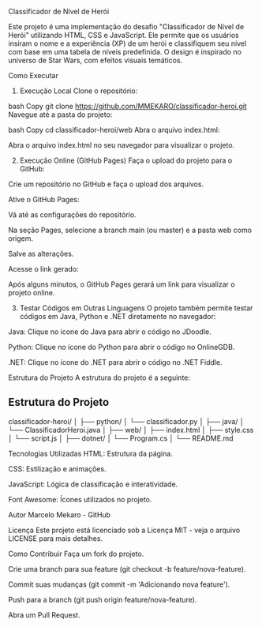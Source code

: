 Classificador de Nível de Herói

Este projeto é uma implementação do desafio "Classificador de Nível de Herói" utilizando HTML, CSS e JavaScript. Ele permite que os usuários insiram o nome e a experiência (XP) de um herói e classifiquem seu nível com base em uma tabela de níveis predefinida. O design é inspirado no universo de Star Wars, com efeitos visuais temáticos.

Como Executar
1. Execução Local
Clone o repositório:

bash
Copy
git clone https://github.com/MMEKARO/classificador-heroi.git
Navegue até a pasta do projeto:

bash
Copy
cd classificador-heroi/web
Abra o arquivo index.html:

Abra o arquivo index.html no seu navegador para visualizar o projeto.

2. Execução Online (GitHub Pages)
Faça o upload do projeto para o GitHub:

Crie um repositório no GitHub e faça o upload dos arquivos.

Ative o GitHub Pages:

Vá até as configurações do repositório.

Na seção Pages, selecione a branch main (ou master) e a pasta web como origem.

Salve as alterações.

Acesse o link gerado:

Após alguns minutos, o GitHub Pages gerará um link para visualizar o projeto online.

3. Testar Códigos em Outras Linguagens
O projeto também permite testar códigos em Java, Python e .NET diretamente no navegador:

Java: Clique no ícone do Java para abrir o código no JDoodle.

Python: Clique no ícone do Python para abrir o código no OnlineGDB.

.NET: Clique no ícone do .NET para abrir o código no .NET Fiddle.

Estrutura do Projeto
A estrutura do projeto é a seguinte:

## Estrutura do Projeto

classificador-heroi/
│
├── python/
│ └── classificador.py
│
├── java/
│ └── ClassificadorHeroi.java
│
├── web/
│ ├── index.html
│ ├── style.css
│ └── script.js
│
├── dotnet/
│ └── Program.cs
│
└── README.md

Tecnologias Utilizadas
HTML: Estrutura da página.

CSS: Estilização e animações.

JavaScript: Lógica de classificação e interatividade.

Font Awesome: Ícones utilizados no projeto.

Autor
Marcelo Mekaro - GitHub

Licença
Este projeto está licenciado sob a Licença MIT - veja o arquivo LICENSE para mais detalhes.

Como Contribuir
Faça um fork do projeto.

Crie uma branch para sua feature (git checkout -b feature/nova-feature).

Commit suas mudanças (git commit -m 'Adicionando nova feature').

Push para a branch (git push origin feature/nova-feature).

Abra um Pull Request.